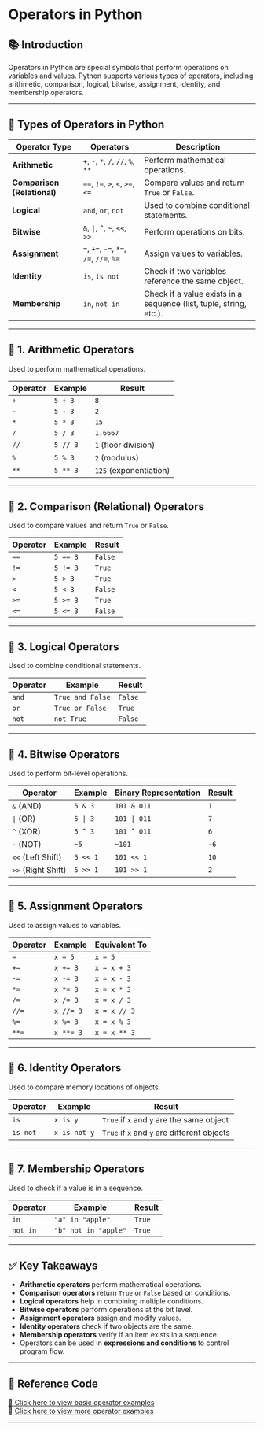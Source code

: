 # **Operators in Python**

## 📚 Introduction  
Operators in Python are special symbols that perform operations on variables and values. Python supports various types of operators, including arithmetic, comparison, logical, bitwise, assignment, identity, and membership operators.

---

## 📝 Types of Operators in Python  

| **Operator Type**        | **Operators**                                    | **Description** |
|--------------------------|-------------------------------------------------|----------------|
| **Arithmetic**           | `+`, `-`, `*`, `/`, `//`, `%`, `**`             | Perform mathematical operations. |
| **Comparison (Relational)** | `==`, `!=`, `>`, `<`, `>=`, `<=`             | Compare values and return `True` or `False`. |
| **Logical**              | `and`, `or`, `not`                             | Used to combine conditional statements. |
| **Bitwise**              | `&`, `\|`, `^`, `~`, `<<`, `>>`                 | Perform operations on bits. |
| **Assignment**           | `=`, `+=`, `-=`, `*=`, `/=`, `//=`, `%=`       | Assign values to variables. |
| **Identity**             | `is`, `is not`                                 | Check if two variables reference the same object. |
| **Membership**           | `in`, `not in`                                 | Check if a value exists in a sequence (list, tuple, string, etc.). |

---

## 🔹 1. Arithmetic Operators  
Used to perform mathematical operations.

| **Operator** | **Example** | **Result** |
|-------------|------------|------------|
| `+`         | `5 + 3`    | `8`        |
| `-`         | `5 - 3`    | `2`        |
| `*`         | `5 * 3`    | `15`       |
| `/`         | `5 / 3`    | `1.6667`   |
| `//`        | `5 // 3`   | `1` (floor division) |
| `%`         | `5 % 3`    | `2` (modulus) |
| `**`        | `5 ** 3`   | `125` (exponentiation) |

---

## 🔹 2. Comparison (Relational) Operators  
Used to compare values and return `True` or `False`.

| **Operator** | **Example** | **Result** |
|-------------|------------|------------|
| `==`        | `5 == 3`   | `False`    |
| `!=`        | `5 != 3`   | `True`     |
| `>`         | `5 > 3`    | `True`     |
| `<`         | `5 < 3`    | `False`    |
| `>=`        | `5 >= 3`   | `True`     |
| `<=`        | `5 <= 3`   | `False`    |

---

## 🔹 3. Logical Operators  
Used to combine conditional statements.

| **Operator** | **Example** | **Result** |
|-------------|------------|------------|
| `and`      | `True and False` | `False` |
| `or`       | `True or False`  | `True`  |
| `not`      | `not True`       | `False` |

---

## 🔹 4. Bitwise Operators  
Used to perform bit-level operations.

| **Operator** | **Example** | **Binary Representation** | **Result** |
|-------------|------------|--------------------------|------------|
| `&` (AND)  | `5 & 3`    | `101 & 011`             | `1`        |
| `\|` (OR)   | `5 \| 3`    | `101 \| 011`             | `7`        |
| `^` (XOR)  | `5 ^ 3`    | `101 ^ 011`             | `6`        |
| `~` (NOT)  | `~5`       | `~101`                  | `-6`       |
| `<<` (Left Shift) | `5 << 1` | `101 << 1` | `10` |
| `>>` (Right Shift) | `5 >> 1` | `101 >> 1` | `2` |

---

## 🔹 5. Assignment Operators  
Used to assign values to variables.

| **Operator** | **Example** | **Equivalent To** |
|-------------|------------|-------------------|
| `=`         | `x = 5`    | `x = 5`          |
| `+=`        | `x += 3`   | `x = x + 3`      |
| `-=`        | `x -= 3`   | `x = x - 3`      |
| `*=`        | `x *= 3`   | `x = x * 3`      |
| `/=`        | `x /= 3`   | `x = x / 3`      |
| `//=`       | `x //= 3`  | `x = x // 3`     |
| `%=`        | `x %= 3`   | `x = x % 3`      |
| `**=`       | `x **= 3`  | `x = x ** 3`     |

---

## 🔹 6. Identity Operators  
Used to compare memory locations of objects.

| **Operator** | **Example** | **Result** |
|-------------|------------|------------|
| `is`       | `x is y`   | `True` if `x` and `y` are the same object |
| `is not`   | `x is not y` | `True` if `x` and `y` are different objects |

---

## 🔹 7. Membership Operators  
Used to check if a value is in a sequence.

| **Operator** | **Example** | **Result** |
|-------------|------------|------------|
| `in`       | `"a" in "apple"` | `True`  |
| `not in`   | `"b" not in "apple"` | `True` |

---

## ✅ Key Takeaways  
- **Arithmetic operators** perform mathematical operations.  
- **Comparison operators** return `True` or `False` based on conditions.  
- **Logical operators** help in combining multiple conditions.  
- **Bitwise operators** perform operations at the bit level.  
- **Assignment operators** assign and modify values.  
- **Identity operators** check if two objects are the same.  
- **Membership operators** verify if an item exists in a sequence.  
- Operators can be used in **expressions and conditions** to control program flow.  

---

## 📂 Reference Code  
[🔗 Click here to view basic operator examples](./basic_operator.py)  
[🔗 Click here to view more operator examples](./more_on_operators.py)  


---

